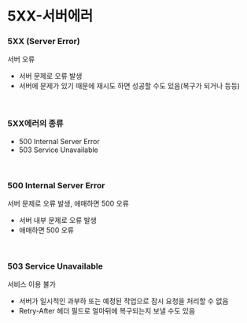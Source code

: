 # 5XX-서버에러

### 5XX (Server Error)

서버 오류

- 서버 문제로 오류 발생
- 서버에 문제가 있기 때문에 재시도 하면 성공할 수도 있음(복구가 되거나 등등)

<br>

### 5XX에러의 종류

- 500 Internal Server Error
- 503 Service Unavailable

<br>

### 500 Internal Server Error

서버 문제로 오류 발생, 애매하면 500 오류

- 서버 내부 문제로 오류 발생
- 애매하면 500 오류

<br>

### 503 Service Unavailable

서비스 이용 불가

- 서버가 일시적인 과부하 또는 예정된 작업으로 잠시 요청을 처리할 수 없음
- Retry-After 헤더 필드로 얼마뒤에 복구되는지 보낼 수도 있음
